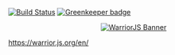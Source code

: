[![Build Status](https://travis-ci.org/niicojs/warriorjs-niico.svg?branch=master)](https://travis-ci.org/niicojs/warriorjs-niico) [![Greenkeeper badge](https://badges.greenkeeper.io/niicojs/warriorjs-niico.svg)](https://greenkeeper.io/)

<div align="center">
  <a href="https://warrior.js.org">
    <img alt="WarriorJS Banner" title="WarriorJS" src="https://github.com/olistic/warriorjs/raw/master/logo/warriorjs-banner-dark.png?raw=true">
  </a>
</div>

https://warrior.js.org/en/
